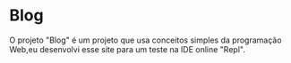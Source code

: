 # Blog
O projeto "Blog" é um projeto que usa conceitos simples da programação Web,eu desenvolvi esse site para um teste na IDE online "Repl".
